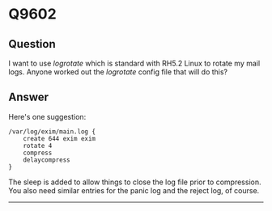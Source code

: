 Q9602
=====

Question
--------

I want to use *logrotate* which is standard with RH5.2 Linux to rotate
my mail logs. Anyone worked out the *logrotate* config file that will do
this?

Answer
------

Here's one suggestion:

    /var/log/exim/main.log {
        create 644 exim exim
        rotate 4
        compress
        delaycompress
    }

The sleep is added to allow things to close the log file prior to
compression. You also need similar entries for the panic log and the
reject log, of course.

* * * * *
